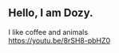 ## Hello, I am Dozy.
I like coffee and animals  
https://youtu.be/8rSH8-pbHZ0

<!---
AmDozy/AmDozy is a ✨ special ✨ repository because its `README.md` (this file) appears on your GitHub profile.
You can click the Preview link to take a look at your changes.
--->
